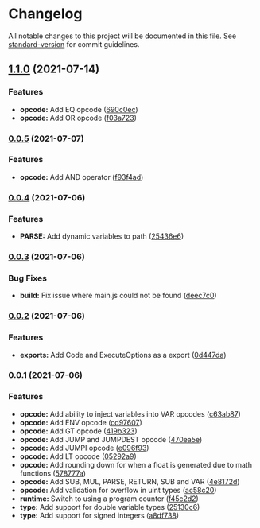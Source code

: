 # Changelog

All notable changes to this project will be documented in this file. See [standard-version](https://github.com/conventional-changelog/standard-version) for commit guidelines.

## [1.1.0](https://github.com/fluxprotocol/oracle-vm/compare/v0.0.5...v1.1.0) (2021-07-14)


### Features

* **opcode:** Add EQ opcode ([690c0ec](https://github.com/fluxprotocol/oracle-vm/commit/690c0ecbbe76af9aff021019a86ba2f9e354e872))
* **opcode:** Add OR opcode ([f03a723](https://github.com/fluxprotocol/oracle-vm/commit/f03a723cdf10a9a0bf718b7df0f489868eed3423))

### [0.0.5](https://github.com/fluxprotocol/oracle-vm/compare/v0.0.4...v0.0.5) (2021-07-07)


### Features

* **opcode:** Add AND operator ([f93f4ad](https://github.com/fluxprotocol/oracle-vm/commit/f93f4add3c0c7d66a03507f890aab188134dafb4))

### [0.0.4](https://github.com/fluxprotocol/oracle-vm/compare/v0.0.3...v0.0.4) (2021-07-06)


### Features

* **PARSE:** Add dynamic variables to path ([25436e6](https://github.com/fluxprotocol/oracle-vm/commit/25436e6f92e29e42fb5e7f9c0e67431fff533a6d))

### [0.0.3](https://github.com/fluxprotocol/oracle-vm/compare/v0.0.2...v0.0.3) (2021-07-06)


### Bug Fixes

* **build:** Fix issue where main.js could not be found ([deec7c0](https://github.com/fluxprotocol/oracle-vm/commit/deec7c076e8bd3e0a27b04ea178935957fa3cedc))

### [0.0.2](https://github.com/fluxprotocol/oracle-vm/compare/v0.0.1...v0.0.2) (2021-07-06)


### Features

* **exports:** Add Code and ExecuteOptions as a export ([0d447da](https://github.com/fluxprotocol/oracle-vm/commit/0d447da7ed15020ea5a3930b107836b85744af58))

### 0.0.1 (2021-07-06)


### Features

* **opcode:** Add ability to inject variables into VAR opcodes ([c63ab87](https://github.com/fluxprotocol/oracle-vm/commit/c63ab8799c662f5aa7d90a5a3c73b1042f5e77f6))
* **opcode:** Add ENV opcode ([cd97607](https://github.com/fluxprotocol/oracle-vm/commit/cd976070d7472fb7f38700a3eeb7d28d795ee8ae))
* **opcode:** Add GT opcode ([419b323](https://github.com/fluxprotocol/oracle-vm/commit/419b323154770dfdd1c5f817f3c6d2cd17a755d7))
* **opcode:** Add JUMP and JUMPDEST opcode ([470ea5e](https://github.com/fluxprotocol/oracle-vm/commit/470ea5ed9ea2fc178c58800ac1db404f3ad0fa48))
* **opcode:** Add JUMPI opcode ([e096f93](https://github.com/fluxprotocol/oracle-vm/commit/e096f937b359a0b461be5cbf6c80c9ff4fb38863))
* **opcode:** Add LT opcode ([05292a9](https://github.com/fluxprotocol/oracle-vm/commit/05292a9d6e637a316e270bbffe583994fe42da31))
* **opcode:** Add rounding down for when a float is generated due to math functions ([578777a](https://github.com/fluxprotocol/oracle-vm/commit/578777ad2728415f349c3732760eaee46a2ed94a))
* **opcode:** Add SUB, MUL, PARSE, RETURN, SUB and VAR ([4e8172d](https://github.com/fluxprotocol/oracle-vm/commit/4e8172d5571f6c46b9f4b3eac0a18f5fe82ce769))
* **opcode:** Add validation for overflow in uint types ([ac58c20](https://github.com/fluxprotocol/oracle-vm/commit/ac58c20f6f1af611af8ad29c1ce4ce5bf5f10555))
* **runtime:** Switch to using a program counter ([f45c2d2](https://github.com/fluxprotocol/oracle-vm/commit/f45c2d22b16dd76cdd39b8dd57594d5c1c04d997))
* **type:** Add support for double variable types ([25130c6](https://github.com/fluxprotocol/oracle-vm/commit/25130c6848cb66a31d11577cb38534116931c74d))
* **type:** Add support for signed integers ([a8df738](https://github.com/fluxprotocol/oracle-vm/commit/a8df7387846b477ca7195a9f34db03294ebecdf7))
